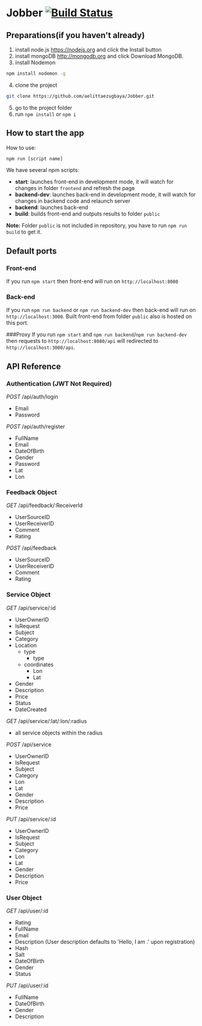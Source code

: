 # Jobber [![Build Status](https://travis-ci.org/aelittaezugbaya/Jobber.svg?branch=master)](https://travis-ci.org/aelittaezugbaya/Jobber)

## Preparations(if you haven't already)

  1. install node.js https://nodejs.org and click the Install button
  2. install mongoDB http://mongodb.org and click Download MongoDB.
  3. install Nodemon
  ```sh
  npm install nodemon -g
  ```
  4. clone the project

  ```sh
  git clone https://github.com/aelittaezugbaya/Jobber.git
  ```
  5. go to the project folder
  6. run `npm install` or `npm i`

## How to start the app

How to use:

```sh
npm run [script name]
```

   We have several npm scripts:
   * **start**: launches front-end in development mode, it will watch for changes in folder `frontend` and refresh the page
   * **backend-dev**: launches back-end in development mode, it will watch for changes in backend code and relaunch server
   * **backend**: launches back-end
   * **build**: builds front-end and outputs results to folder `public`

   **Note:** Folder `public` is not included in repository, you have to run `npm run build` to get it.

## Default ports

### Front-end
If you run `npm start` then front-end will run on `http://localhost:8080`

### Back-end
If you run `npm run backend` or `npm run backend-dev` then back-end will run on `http://localhost:3000`. Built front-end from folder `public` also is hosted on this port.

###Proxy
If you run `npm start` and `npm run backend`/`npm run backend-dev` then requests to `http://localhost:8080/api` will redirected to `http://localhost:3000/api`.

## API Reference
### Authentication (JWT Not Required)
*POST* /api/auth/login
  - Email
  - Password

*POST* /api/auth/register
  - FullName
  - Email
  - DateOfBirth
  - Gender
  - Password
  - Lat
  - Lon

### Feedback Object
*GET* /api/feedback/:ReceiverId
  - UserSourceID
  - UserReceiverID
  - Comment
  - Rating

*POST* /api/feedback
  - UserSourceID
  - UserReceiverID
  - Comment
  - Rating

### Service Object
*GET* /api/service/:id
  - UserOwnerID
  - IsRequest
  - Subject
  - Category
  - Location
    - type
      - type
    - coordinates
      - Lon
      - Lat
  - Gender
  - Description
  - Price
  - Status
  - DateCreated

*GET* /api/service/:lat/:lon/:radius
 - all service objects within the radius

*POST* /api/service
  - UserOwnerID
  - IsRequest
  - Subject
  - Category
  - Lon
  - Lat
  - Gender
  - Description
  - Price

*PUT* /api/service/:id
  - UserOwnerID
  - IsRequest
  - Subject
  - Category
  - Lon
  - Lat
  - Gender
  - Description
  - Price

### User Object
*GET* /api/user/:id
  - Rating
  - FullName
  - Email
  - Description (User description defaults to 'Hello, I am <FullName>.' upon registration)
  - Hash
  - Salt
  - DateOfBirth
  - Gender
  - Status

*PUT* /api/user/:id
  - FullName
  - DateOfBirth
  - Gender
  - Description
